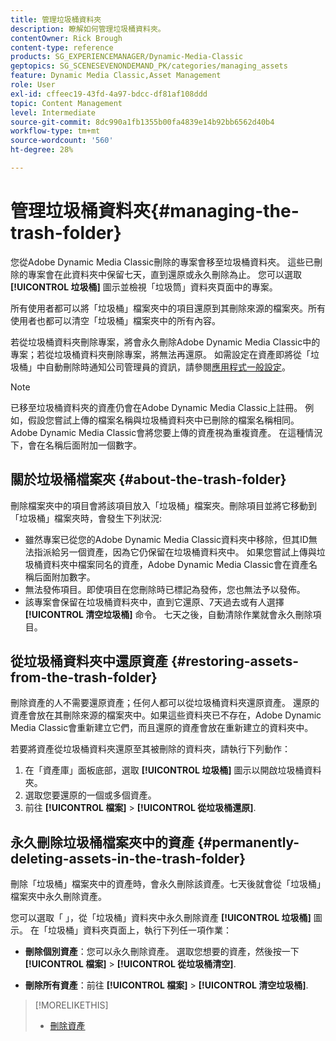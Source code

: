 ```yaml
---
title: 管理垃圾桶資料夾
description: 瞭解如何管理垃圾桶資料夾。
contentOwner: Rick Brough
content-type: reference
products: SG_EXPERIENCEMANAGER/Dynamic-Media-Classic
geptopics: SG_SCENESEVENONDEMAND_PK/categories/managing_assets
feature: Dynamic Media Classic,Asset Management
role: User
exl-id: cffeec19-43fd-4a97-bdcc-df81af108ddd
topic: Content Management
level: Intermediate
source-git-commit: 8dc990a1fb1355b00fa4839e14b92bb6562d40b4
workflow-type: tm+mt
source-wordcount: '560'
ht-degree: 28%

---
```


# 管理垃圾桶資料夾{#managing-the-trash-folder}

您從Adobe Dynamic Media Classic刪除的專案會移至垃圾桶資料夾。 這些已刪除的專案會在此資料夾中保留七天，直到還原或永久刪除為止。 您可以選取 **[!UICONTROL 垃圾桶]** 圖示並檢視「垃圾筒」資料夾頁面中的專案。

所有使用者都可以將「垃圾桶」檔案夾中的項目還原到其刪除來源的檔案夾。所有使用者也都可以清空「垃圾桶」檔案夾中的所有內容。

若從垃圾桶資料夾刪除專案，將會永久刪除Adobe Dynamic Media Classic中的專案；若從垃圾桶資料夾刪除專案，將無法再還原。 如需設定在資產即將從「垃圾桶」中自動刪除時通知公司管理員的資訊，請參閱[應用程式一般設定](application-setup.md#general_settings)。

>[!NOTE]
>
>已移至垃圾桶資料夾的資產仍會在Adobe Dynamic Media Classic上註冊。 例如，假設您嘗試上傳的檔案名稱與垃圾桶資料夾中已刪除的檔案名稱相同。 Adobe Dynamic Media Classic會將您要上傳的資產視為重複資產。 在這種情況下，會在名稱后面附加一個數字。

## 關於垃圾桶檔案夾 {#about-the-trash-folder}

刪除檔案夾中的項目會將該項目放入「垃圾桶」檔案夾。刪除項目並將它移動到「垃圾桶」檔案夾時，會發生下列狀況:

* 雖然專案已從您的Adobe Dynamic Media Classic資料夾中移除，但其ID無法指派給另一個資產，因為它仍保留在垃圾桶資料夾中。 如果您嘗試上傳與垃圾桶資料夾中檔案同名的資產，Adobe Dynamic Media Classic會在資產名稱后面附加數字。
* 無法發佈項目。即使項目在您刪除時已標記為發佈，您也無法予以發佈。
* 該專案會保留在垃圾桶資料夾中，直到它還原、7天過去或有人選擇 **[!UICONTROL 清空垃圾桶]** 命令。 七天之後，自動清除作業就會永久刪除項目。

## 從垃圾桶資料夾中還原資產 {#restoring-assets-from-the-trash-folder}

刪除資產的人不需要還原資產；任何人都可以從垃圾桶資料夾還原資產。 還原的資產會放在其刪除來源的檔案夾中。如果這些資料夾已不存在，Adobe Dynamic Media Classic會重新建立它們，而且還原的資產會放在重新建立的資料夾中。

若要將資產從垃圾桶資料夾還原至其被刪除的資料夾，請執行下列動作：

1. 在「資產庫」面板底部，選取 **[!UICONTROL 垃圾桶]** 圖示以開啟垃圾桶資料夾。
1. 選取您要還原的一個或多個資產。
1. 前往 **[!UICONTROL 檔案]** > **[!UICONTROL 從垃圾桶還原]**.

## 永久刪除垃圾桶檔案夾中的資產 {#permanently-deleting-assets-in-the-trash-folder}

刪除「垃圾桶」檔案夾中的資產時，會永久刪除該資產。七天後就會從「垃圾桶」檔案夾中永久刪除資產。

您可以選取「 」，從「垃圾桶」資料夾中永久刪除資產 **[!UICONTROL 垃圾桶]** 圖示。 在「垃圾桶」資料夾頁面上，執行下列任一項作業：

* **刪除個別資產**：您可以永久刪除資產。 選取您想要的資產，然後按一下 **[!UICONTROL 檔案]** > **[!UICONTROL 從垃圾桶清空]**.

* **刪除所有資產**：前往 **[!UICONTROL 檔案]** > **[!UICONTROL 清空垃圾桶]**.

>[!MORELIKETHIS]
>
>* [刪除資產](moving-renaming-deleting-assets.md#delete_assets)

